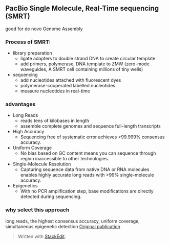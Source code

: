 ## PacBio Single Molecule, Real-Time sequencing (SMRT)
good for de novo Genome Assembly

### Process of SMRT:
- library preparation
	+ ligate adapters to double strand DNA to create circular template
	+ add primers, polymerase, DNA template to ZMW (zero-mode waveguides, A SMRT cell containing millions of tiny wells)
- sequencing
	+ add nucleotides attached with fluorescent dyes
	+ polymerase-cooperated labelled nucleotides 
	+ measure nucleotides in real-time

### advantages 
- Long Reads
	+ reads tens of kilobases in length	
	+ assemble complete genomes and sequence full-length transcripts
- High Accuracy
	+ Sequencing free of systematic error achieves >99.999% consensus accuracy.
- Uniform Coverage
	+ No bias based on GC content means you can sequence through region inaccessible to other technologies.
- Single-Molecule Resolution
	+ Capturing sequence data from native DNA or RNA molecules enables highly accurate long reads with >99% single-molecule accuracy.
- Epigenetics
	+ With no PCR amplification step, base modifications are directly detected during sequencing.
### why select this approach

long reads, the highest consensus accuracy, uniform coverage, simultaneous epigenetic detection
[Original publication](https://science.sciencemag.org/content/323/5910/133/tab-pdf)

> Written with [StackEdit](https://stackedit.io/).
<!--stackedit_data:
eyJoaXN0b3J5IjpbMTc1ODI3NDY3MywxNjM5MDM0MzE0LC0xND
k2ODQ3NjA0LDEwNDM2NTU1MTgsLTE1ODc4ODE0NTYsLTIxMTk3
NjA5NzhdfQ==
-->